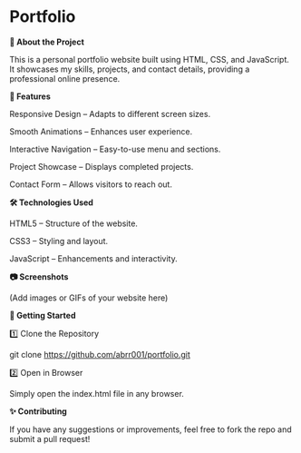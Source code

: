 # Portfolio

**🚀 About the Project**

This is a personal portfolio website built using HTML, CSS, and JavaScript. It showcases my skills, projects, and contact details, providing a professional online presence.

**📌 Features**

Responsive Design – Adapts to different screen sizes.

Smooth Animations – Enhances user experience.

Interactive Navigation – Easy-to-use menu and sections.

Project Showcase – Displays completed projects.

Contact Form – Allows visitors to reach out.

**🛠️ Technologies Used**

HTML5 – Structure of the website.

CSS3 – Styling and layout.

JavaScript – Enhancements and interactivity.

**📷 Screenshots**

(Add images or GIFs of your website here)

**🚀 Getting Started**

1️⃣ Clone the Repository

 git clone https://github.com/abrr001/portfolio.git

2️⃣ Open in Browser

Simply open the index.html file in any browser.

**✨ Contributing**

If you have any suggestions or improvements, feel free to fork the repo and submit a pull request!
